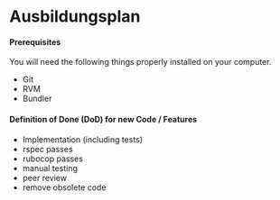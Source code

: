 # Ausbildungsplan

#### Prerequisites

You will need the following things properly installed on your computer.

-   Git
-   RVM
-   Bundler

#### Definition of Done (DoD) for new Code / Features

  * Implementation (including tests)
  * rspec passes
  * rubocop passes
  * manual testing
  * peer review
  * remove obsolete code
